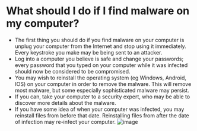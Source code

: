 [Title]: # (What should I do if I find malware on my computer?)
[Order]: # (8)

# What should I do if I find malware on my computer?

*   The first thing you should do if you find malware on your computer is unplug your computer from the Internet and stop using it immediately. Every keystroke you make may be being sent to an attacker.
*   Log into a computer you believe is safe and change your passwords; every password that you typed on your computer while it was infected should now be considered to be compromised.
*   You may wish to reinstall the operating system (eg Windows, Android, IOS) on your computer in order to remove the malware. This will remove most malware, but some especially sophisticated malware may persist.
*   If you can, take your computer to a security expert, who may be able to discover more details about the malware.
*   If you have some idea of when your computer was infected, you may reinstall files from before that date. Reinstalling files from after the date of infection may re-infect your computer.
![image](malware5.png)